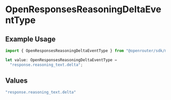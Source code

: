 # OpenResponsesReasoningDeltaEventType

## Example Usage

```typescript
import { OpenResponsesReasoningDeltaEventType } from "@openrouter/sdk/models";

let value: OpenResponsesReasoningDeltaEventType =
  "response.reasoning_text.delta";
```

## Values

```typescript
"response.reasoning_text.delta"
```